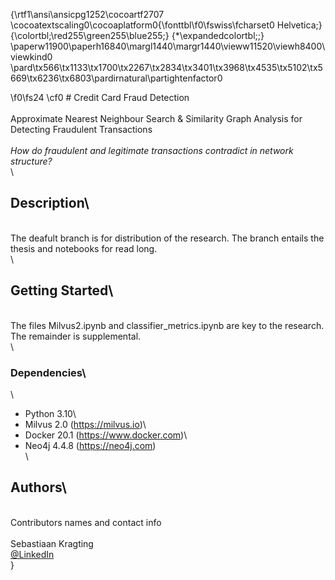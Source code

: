 {\rtf1\ansi\ansicpg1252\cocoartf2707
\cocoatextscaling0\cocoaplatform0{\fonttbl\f0\fswiss\fcharset0 Helvetica;}
{\colortbl;\red255\green255\blue255;}
{\*\expandedcolortbl;;}
\paperw11900\paperh16840\margl1440\margr1440\vieww11520\viewh8400\viewkind0
\pard\tx566\tx1133\tx1700\tx2267\tx2834\tx3401\tx3968\tx4535\tx5102\tx5669\tx6236\tx6803\pardirnatural\partightenfactor0

\f0\fs24 \cf0 # Credit Card Fraud Detection\
\
Approximate Nearest Neighbour Search & Similarity Graph Analysis for Detecting Fraudulent Transactions\
\
*How do fraudulent and legitimate transactions contradict in network structure?*\
\
## Description\
\
The deafult branch is for distribution of the research. The branch entails the thesis and notebooks for read long.\
\
## Getting Started\
\
The files Milvus2.ipynb and classifier_metrics.ipynb are key to the research. The remainder is supplemental.\
\
### Dependencies\
\
* Python 3.10\
* Milvus 2.0 (https://milvus.io)\
* Docker 20.1 (https://www.docker.com)\
* Neo4j 4.4.8 (https://neo4j.com)\
\
## Authors\
\
Contributors names and contact info\
\
Sebastiaan Kragting \
[@LinkedIn](https://linkedin.com/in/sebastiaan-kragting-76b602123)\
}